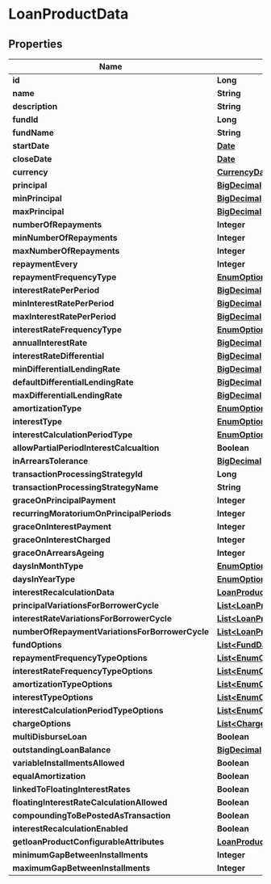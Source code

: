 

# LoanProductData

## Properties

Name | Type | Description | Notes
------------ | ------------- | ------------- | -------------
**id** | **Long** |  |  [optional]
**name** | **String** |  |  [optional]
**description** | **String** |  |  [optional]
**fundId** | **Long** |  |  [optional]
**fundName** | **String** |  |  [optional]
**startDate** | [**Date**](Date.md) |  |  [optional]
**closeDate** | [**Date**](Date.md) |  |  [optional]
**currency** | [**CurrencyData**](CurrencyData.md) |  |  [optional]
**principal** | [**BigDecimal**](BigDecimal.md) |  |  [optional]
**minPrincipal** | [**BigDecimal**](BigDecimal.md) |  |  [optional]
**maxPrincipal** | [**BigDecimal**](BigDecimal.md) |  |  [optional]
**numberOfRepayments** | **Integer** |  |  [optional]
**minNumberOfRepayments** | **Integer** |  |  [optional]
**maxNumberOfRepayments** | **Integer** |  |  [optional]
**repaymentEvery** | **Integer** |  |  [optional]
**repaymentFrequencyType** | [**EnumOptionData**](EnumOptionData.md) |  |  [optional]
**interestRatePerPeriod** | [**BigDecimal**](BigDecimal.md) |  |  [optional]
**minInterestRatePerPeriod** | [**BigDecimal**](BigDecimal.md) |  |  [optional]
**maxInterestRatePerPeriod** | [**BigDecimal**](BigDecimal.md) |  |  [optional]
**interestRateFrequencyType** | [**EnumOptionData**](EnumOptionData.md) |  |  [optional]
**annualInterestRate** | [**BigDecimal**](BigDecimal.md) |  |  [optional]
**interestRateDifferential** | [**BigDecimal**](BigDecimal.md) |  |  [optional]
**minDifferentialLendingRate** | [**BigDecimal**](BigDecimal.md) |  |  [optional]
**defaultDifferentialLendingRate** | [**BigDecimal**](BigDecimal.md) |  |  [optional]
**maxDifferentialLendingRate** | [**BigDecimal**](BigDecimal.md) |  |  [optional]
**amortizationType** | [**EnumOptionData**](EnumOptionData.md) |  |  [optional]
**interestType** | [**EnumOptionData**](EnumOptionData.md) |  |  [optional]
**interestCalculationPeriodType** | [**EnumOptionData**](EnumOptionData.md) |  |  [optional]
**allowPartialPeriodInterestCalcualtion** | **Boolean** |  |  [optional]
**inArrearsTolerance** | [**BigDecimal**](BigDecimal.md) |  |  [optional]
**transactionProcessingStrategyId** | **Long** |  |  [optional]
**transactionProcessingStrategyName** | **String** |  |  [optional]
**graceOnPrincipalPayment** | **Integer** |  |  [optional]
**recurringMoratoriumOnPrincipalPeriods** | **Integer** |  |  [optional]
**graceOnInterestPayment** | **Integer** |  |  [optional]
**graceOnInterestCharged** | **Integer** |  |  [optional]
**graceOnArrearsAgeing** | **Integer** |  |  [optional]
**daysInMonthType** | [**EnumOptionData**](EnumOptionData.md) |  |  [optional]
**daysInYearType** | [**EnumOptionData**](EnumOptionData.md) |  |  [optional]
**interestRecalculationData** | [**LoanProductInterestRecalculationData**](LoanProductInterestRecalculationData.md) |  |  [optional]
**principalVariationsForBorrowerCycle** | [**List&lt;LoanProductBorrowerCycleVariationData&gt;**](LoanProductBorrowerCycleVariationData.md) |  |  [optional]
**interestRateVariationsForBorrowerCycle** | [**List&lt;LoanProductBorrowerCycleVariationData&gt;**](LoanProductBorrowerCycleVariationData.md) |  |  [optional]
**numberOfRepaymentVariationsForBorrowerCycle** | [**List&lt;LoanProductBorrowerCycleVariationData&gt;**](LoanProductBorrowerCycleVariationData.md) |  |  [optional]
**fundOptions** | [**List&lt;FundData&gt;**](FundData.md) |  |  [optional]
**repaymentFrequencyTypeOptions** | [**List&lt;EnumOptionData&gt;**](EnumOptionData.md) |  |  [optional]
**interestRateFrequencyTypeOptions** | [**List&lt;EnumOptionData&gt;**](EnumOptionData.md) |  |  [optional]
**amortizationTypeOptions** | [**List&lt;EnumOptionData&gt;**](EnumOptionData.md) |  |  [optional]
**interestTypeOptions** | [**List&lt;EnumOptionData&gt;**](EnumOptionData.md) |  |  [optional]
**interestCalculationPeriodTypeOptions** | [**List&lt;EnumOptionData&gt;**](EnumOptionData.md) |  |  [optional]
**chargeOptions** | [**List&lt;ChargeData&gt;**](ChargeData.md) |  |  [optional]
**multiDisburseLoan** | **Boolean** |  |  [optional]
**outstandingLoanBalance** | [**BigDecimal**](BigDecimal.md) |  |  [optional]
**variableInstallmentsAllowed** | **Boolean** |  |  [optional]
**equalAmortization** | **Boolean** |  |  [optional]
**linkedToFloatingInterestRates** | **Boolean** |  |  [optional]
**floatingInterestRateCalculationAllowed** | **Boolean** |  |  [optional]
**compoundingToBePostedAsTransaction** | **Boolean** |  |  [optional]
**interestRecalculationEnabled** | **Boolean** |  |  [optional]
**getloanProductConfigurableAttributes** | [**LoanProductConfigurableAttributes**](LoanProductConfigurableAttributes.md) |  |  [optional]
**minimumGapBetweenInstallments** | **Integer** |  |  [optional]
**maximumGapBetweenInstallments** | **Integer** |  |  [optional]



